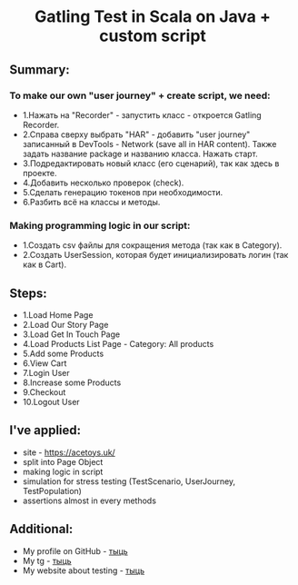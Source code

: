<h1 align="center"> Gatling Test in Scala on Java + custom script </h1>


## Summary:

### To make our own "user journey" + create script, we need:
- 1.Нажать на "Recorder" - запустить класс - откроется Gatling Recorder.
- 2.Справа сверху выбрать "HAR" - добавить "user journey" записанный в DevTools - Network (save all in HAR content). Также задать название package и названию класса. Нажать старт.
- 3.Подредактировать новый класс (его сценарий), так как здесь в проекте.
- 4.Добавить несколько проверок (check).
- 5.Сделать генерацию токенов при необходимости.
- 6.Разбить всё на классы и методы.

### Making programming logic in our script:

- 1.Создать csv файлы для сокращения метода (так как в Category).
- 2.Создать UserSession, которая будет инициализировать логин (так как в Cart).


## Steps:

- 1.Load Home Page
- 2.Load Our Story Page
- 3.Load Get In Touch Page
- 4.Load Products List Page - Category: All products
- 5.Add some Products
- 6.View Cart
- 7.Login User
- 8.Increase some Products
- 9.Checkout
- 10.Logout User

## I've applied:

- site - https://acetoys.uk/
- split into Page Object
- making logic in script
- simulation for stress testing (TestScenario, UserJourney, TestPopulation)
- assertions almost in every methods


## Additional:

- My profile on GitHub - [тыць](https://github.com/nick8787)
- My tg - [тыць](https://t.me/nick8787)
- My website about testing - [тыць](https://www.testing87.online/)
